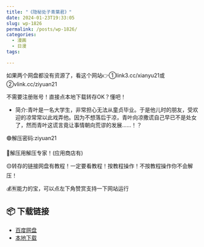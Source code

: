 ```yaml
---
title: "《隐秘处子青葉君》"
date: 2024-01-23T19:33:05
slug: wp-1826
permalink: /posts/wp-1826/
categories:
  - 漫画
  - 日漫
tags:

---
```


如果两个网盘都没有资源了，看这个网站👉①link3.cc/xianyu21或②vlink.cc/ziyuan21

不需要注册账号！直接点本地下载转存OK？懂吧！

*   简介:青叶是一名大学生，非常担心无法从童贞毕业。于是他儿时的朋友，受欢迎的凉常常以此戏弄他。因为不想落后于凉，青叶向凉撒谎自己早已不是处女了，然而青叶这谎言竟让事情朝向荒谬的发展……！？

🟢解压密码:ziyuan21

🔵解压用解压专家！(应用商店有)

🟡转存的链接网盘有教程！一定要看教程！按教程操作！不按教程操作你不会解压！

💰🈶能力的宝，可以点左下角赞赏支持一下网站运行

## 📦 下载链接
- [百度网盘](https://blziyuan21.com/pay-download/1826?key=9ad4e2c41c&down_id=0)
- [本地下载](https://blziyuan21.com/pay-download/1826?key=9ad4e2c41c&down_id=1)

